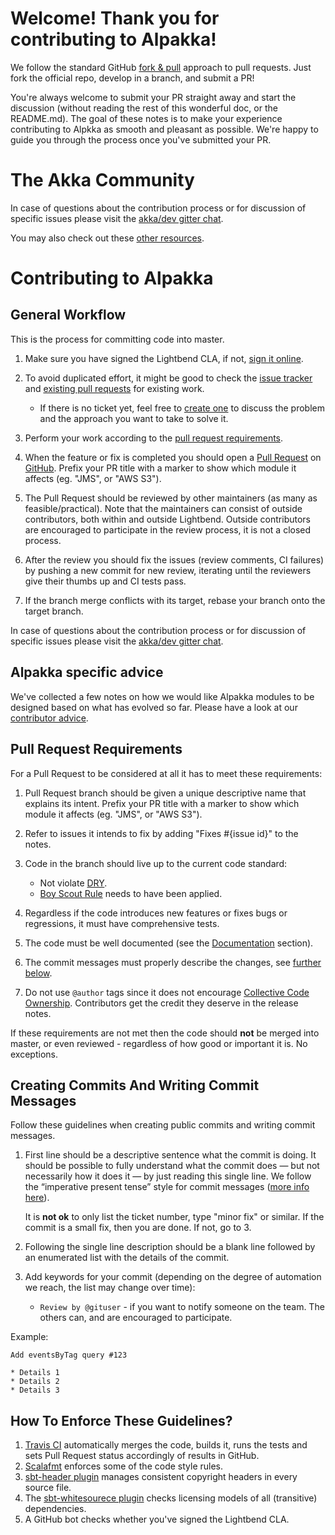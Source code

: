 # Welcome! Thank you for contributing to Alpakka!

We follow the standard GitHub [fork & pull](https://help.github.com/articles/using-pull-requests/#fork--pull) approach to pull requests. Just fork the official repo, develop in a branch, and submit a PR!

You're always welcome to submit your PR straight away and start the discussion (without reading the rest of this wonderful doc, or the README.md). The goal of these notes is to make your experience contributing to Alpkka as smooth and pleasant as possible. We're happy to guide you through the process once you've submitted your PR.

# The Akka Community

In case of questions about the contribution process or for discussion of specific issues please visit the [akka/dev gitter chat](https://gitter.im/akka/dev).

You may also check out these [other resources](https://akka.io/get-involved/).

# Contributing to Alpakka

## General Workflow

This is the process for committing code into master.

1. Make sure you have signed the Lightbend CLA, if not, [sign it online](http://www.lightbend.com/contribute/cla).

1. To avoid duplicated effort, it might be good to check the [issue tracker](https://github.com/akka/alpakka/issues) and [existing pull requests](https://github.com/akka/alpakka/pulls) for existing work.
   - If there is no ticket yet, feel free to [create one](https://github.com/akka/alpakka/issues/new) to discuss the problem and the approach you want to take to solve it.

1. Perform your work according to the [pull request requirements](#pull-request-requirements).

1. When the feature or fix is completed you should open a [Pull Request](https://help.github.com/articles/using-pull-requests) on [GitHub](https://github.com/akka/alpakka/pulls). Prefix your PR title with a marker to show which module it affects (eg. "JMS", or "AWS S3").

1. The Pull Request should be reviewed by other maintainers (as many as feasible/practical). Note that the maintainers can consist of outside contributors, both within and outside Lightbend. Outside contributors are encouraged to participate in the review process, it is not a closed process.

1. After the review you should fix the issues (review comments, CI failures) by pushing a new commit for new review, iterating until the reviewers give their thumbs up and CI tests pass.

1. If the branch merge conflicts with its target, rebase your branch onto the target branch.

In case of questions about the contribution process or for discussion of specific issues please visit the [akka/dev gitter chat](https://gitter.im/akka/dev).


## Alpakka specific advice

We've collected a few notes on how we would like Alpakka modules to be designed based on what has evolved so far.
Please have a look at our [contributor advice](contributor-advice.md).

## Pull Request Requirements

For a Pull Request to be considered at all it has to meet these requirements:

1. Pull Request branch should be given a unique descriptive name that explains its intent. Prefix your PR title with a marker to show which module it affects (eg. "JMS", or "AWS S3").

1. Refer to issues it intends to fix by adding "Fixes #{issue id}" to the notes.

1. Code in the branch should live up to the current code standard:
   - Not violate [DRY](http://programmer.97things.oreilly.com/wiki/index.php/Don%27t_Repeat_Yourself).
   - [Boy Scout Rule](http://programmer.97things.oreilly.com/wiki/index.php/The_Boy_Scout_Rule) needs to have been applied.

1. Regardless if the code introduces new features or fixes bugs or regressions, it must have comprehensive tests.

1. The code must be well documented (see the [Documentation](contributor-advice.md#documentation) section).

1. The commit messages must properly describe the changes, see [further below](#creating-commits-and-writing-commit-messages).

1. Do not use ``@author`` tags since it does not encourage [Collective Code Ownership](http://www.extremeprogramming.org/rules/collective.html). Contributors get the credit they deserve in the release notes.

If these requirements are not met then the code should **not** be merged into master, or even reviewed - regardless of how good or important it is. No exceptions.


## Creating Commits And Writing Commit Messages

Follow these guidelines when creating public commits and writing commit messages.

1. First line should be a descriptive sentence what the commit is doing. It should be possible to fully understand what the commit does — but not necessarily how it does it — by just reading this single line. We follow the “imperative present tense” style for commit messages ([more info here](http://tbaggery.com/2008/04/19/a-note-about-git-commit-messages.html)).

   It is **not ok** to only list the ticket number, type "minor fix" or similar.
   If the commit is a small fix, then you are done. If not, go to 3.

1. Following the single line description should be a blank line followed by an enumerated list with the details of the commit.

1. Add keywords for your commit (depending on the degree of automation we reach, the list may change over time):
    * ``Review by @gituser`` - if you want to notify someone on the team. The others can, and are encouraged to participate.

Example:

    Add eventsByTag query #123

    * Details 1
    * Details 2
    * Details 3


## How To Enforce These Guidelines?

1. [Travis CI](https://travis-ci.org/akka/alpakka) automatically merges the code, builds it, runs the tests and sets Pull Request status accordingly of results in GitHub.
1. [Scalafmt](http://scalameta.org/scalafmt/) enforces some of the code style rules.
1. [sbt-header plugin](https://github.com/sbt/sbt-header) manages consistent copyright headers in every source file.
1. The [sbt-whitesourece plugin](https://github.com/lightbend/sbt-whitesource) checks licensing models of all (transitive) dependencies. 
1. A GitHub bot checks whether you've signed the Lightbend CLA. 